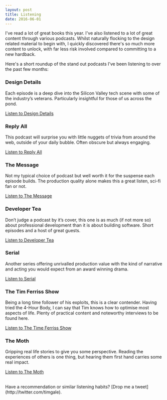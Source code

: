 ```yaml
---
layout: post
title: Listening
date: 2016-06-01
---
```


I've read a lot of great books this year. I've also listened to a lot of great content through various podcasts. Whilst naturally flocking to the design related material to begin with, I quickly discovered there's so much more content to unlock, with far less risk involved compared to committing to a new hardback.

Here's a short roundup of the stand out podcasts I’ve been listening to over the past few months:


### Design Details

Each episode is a deep dive into the Silicon Valley tech scene with some of the industry’s veterans. Particularly insightful for those of us across the pond.

[Listen to Design Details](http://spec.fm/podcasts/design-details)


### Reply All

This podcast will surprise you with little nuggets of trivia from around the web, outside of your daily bubble. Often obscure but always engaging.

[Listen to Reply All](https://gimletmedia.com/show/reply-all)


### The Message

Not my typical choice of podcast but well worth it for the suspense each episode builds. The production quality alone makes this a great listen, sci-fi fan or not.

[Listen to The Message](http://themessagepodcast.com)


### Developer Tea

Don’t judge a podcast by it’s cover, this one is as much (if not more so) about professional development than it is about building software. Short episodes and a host of great guests.

[Listen to Developer Tea](http://spec.fm/podcasts/developer-tea)


### Serial

Another series offering unrivalled production value with the kind of narrative and acting you would expect from an award winning drama.

[Listen to Serial](https://serialpodcast.org)


### The Tim Ferriss Show

Being a long time follower of his exploits, this is a clear contender. Having tried the 4-Hour Body, I can say that Tim knows how to optimise most aspects of life. Plenty of practical content and noteworthy interviews to be found here.

[Listen to The Time Ferriss Show](http://fourhourworkweek.com/podcast)


### The Moth

Gripping real life stories to give you some perspective. Reading the experiences of others is one thing, but hearing them first hand carries some real impact.

[Listen to The Moth](https://themoth.org/podcast)

<br />
Have a recommendation or similar listening habits? [Drop me a tweet](http://twitter.com/timgale).